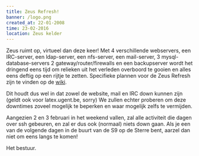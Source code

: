```yaml
---
title: Zeus Refresh!
banner: /logo.png
created_at: 22-01-2008
time: 23-02-2016
location: Zeus kelder
---
```


Zeus ruimt op, virtueel dan deze keer! Met 4 verschillende webservers, een IRC-server, een ldap-server, een nfs-server, een mail-server, 3 mysql-database-servers 2 gateway/router/firewalls en een backupserver wordt het dringend eens tijd om relieken uit het verleden overboord te gooien en alles eens deftig op een rijtje te zetten. Specifieke plannen voor de Zeus Refresh zijn te vinden op de [wiki].

Dit houdt dus wel in dat zowel de website, mail en IRC down kunnen zijn (geldt ook voor latex.ugent.be, sorry) We zullen echter proberen om deze downtimes zoveel mogelijk te beperken en waar mogelijk zelfs te vermijden.

Aangezien 2 en 3 februari in het weekend vallen, zal alle activiteit die dagen over ssh gebeuren, en zal er dus ook (normaal) niets down gaan. Als je een van de volgende dagen in de buurt van de S9 op de Sterre bent, aarzel dan niet om eens langs te komen!

Het bestuur.

[wiki]: https://zeus.ugent.be/wiki/Zeus_Refresh
